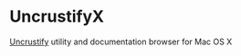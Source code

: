 UncrustifyX
===========

[Uncrustify](http://uncrustify.sourceforge.net) utility and documentation browser for Mac OS X